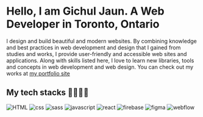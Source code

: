 <h1>Hello, I am Gichul Jaun. A Web Developer in Toronto, Ontario</h1>

<p>
  I design and build beautiful and modern websites. By combining knowledge and best practices in web development and design that I gained from studies and works, I provide user-friendly and accessible web sites and applications. Along with skills listed here, I love to learn new libraries, tools and concepts in web development and web design. You can check out my works at <a href='https://gichul-j.com/'>my portfolio site</a>
</p>

<h2>My tech stacks 🧑🏻‍💻✨</h2>
<div>
 <img alt='HTML' src='https://img.shields.io/badge/HTML-E34F26.svg?style=for-the-badge&logo=HTML&locoColor=white'/>
 <img alt='css' src='https://img.shields.io/badge/CSS-1572B6.svg?style=for-the-badge&logo=HTML&locoColor=white'/>
 <img alt='sass' src='https://img.shields.io/badge/Sass-CC6699.svg?style=for-the-badge&logo=HTML&locoColor=white'/>
 <img alt='javascript' src='https://img.shields.io/badge/JavaScript-2F7DF1E.svg?style=for-the-badge&logo=HTML&locoColor=white'/> 
 <img alt='react' src='https://img.shields.io/badge/React-61DAFB.svg?style=for-the-badge&logo=HTML&locoColor=white'/> 
 <img alt='firebase' src='https://img.shields.io/badge/Firebase-FFCA28.svg?style=for-the-badge&logo=HTML&locoColor=white'/> 
 <img alt='figma' src='https://img.shields.io/badge/Figma-F24E1E.svg?style=for-the-badge&logo=HTML&locoColor=white'/> 
 <img alt='webflow' src='https://img.shields.io/badge/Webflow-4353FF.svg?style=for-the-badge&logo=HTML&locoColor=white'/> 
</div>

<!--
Here are some ideas to get you started:

- 🔭 I’m currently working on ...
- 🌱 I’m currently learning ...
- 👯 I’m looking to collaborate on ...
- 🤔 I’m looking for help with ...
- 💬 Ask me about ...
- 📫 How to reach me: ...
- 😄 Pronouns: ...
- ⚡ Fun fact: ...
-->

